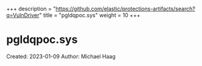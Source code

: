 +++
description = "https://github.com/elastic/protections-artifacts/search?q=VulnDriver"
title = "pgldqpoc.sys"
weight = 10
+++

# pgldqpoc.sys

Created: 2023-01-09
Author: Michael Haag



